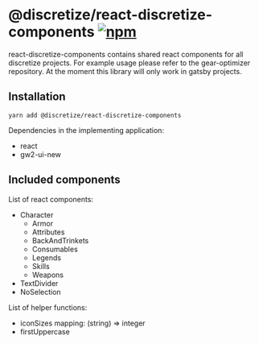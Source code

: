 # @discretize/react-discretize-components [![npm](https://img.shields.io/npm/v/@discretize/react-discretize-components.svg)](https://www.npmjs.com/package/@discretize/react-discretize-components)

react-discretize-components contains shared react components for all discretize projects. For example usage please refer to the gear-optimizer repository. At the moment this library will only work in gatsby projects.

## Installation

```
yarn add @discretize/react-discretize-components
```

Dependencies in the implementing application:

- react
- gw2-ui-new

## Included components

List of react components:

- Character
  - Armor
  - Attributes
  - BackAndTrinkets
  - Consumables
  - Legends
  - Skills
  - Weapons
- TextDivider
- NoSelection

List of helper functions:

- iconSizes mapping: (string) => integer
- firstUppercase
